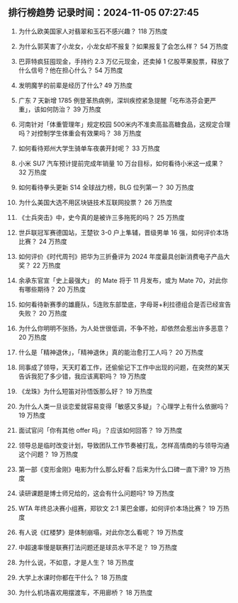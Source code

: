 
## 排行榜趋势 记录时间：2024-11-05 07:27:45
  
  1. 为什么欧美国家人对翡翠和玉石不感兴趣？ 118 万热度
    
  2. 为什么郭芙害了小龙女，小龙女却不报复？如果报复了会怎么样？ 54 万热度
    
  3. 巴菲特疯狂囤现金，手持约 2.3 万亿元现金，还卖掉 1 亿股苹果股票，释放了什么信号？他在担心什么？ 54 万热度
    
  4. 发明魔芋的前辈是经历了什么? 49 万热度
    
  5. 广东 7 天新增 1785 例登革热病例，深圳疾控紧急提醒「吃布洛芬会更严重」，该如何防治？ 39 万热度
    
  6. 河南针对「体重管理年」规定校园 500米内不准卖高盐高糖食品，这规定合理吗？对控制学生体重会有效果吗？ 38 万热度
    
  7. 如何看待郑州大学生骑单车夜袭开封呢？ 33 万热度
    
  8. 小米 SU7 汽车预计提前完成年销量 10 万台目标，如何看待小米这一成果？ 32 万热度
    
  9. 如何看待拳头更新 S14 全球战力榜，BLG 位列第一？ 30 万热度
    
  10. 为什么美国大选不用区块链技术互联网投票？ 26 万热度
    
  11. 《士兵突击》中，史今真的是被许三多拖死的吗？ 25 万热度
    
  12. 世乒联冠军赛德国站，王楚钦 3-0 户上隼辅，晋级男单 16 强，如何评价本场比赛？ 24 万热度
    
  13. 如何评价《时代周刊》把华为三折叠评为 2024 年度最具创新消费电子产品大奖？ 22 万热度
    
  14. 余承东官宣「史上最强大」 的 Mate 将于 11 月发布，或为 Mate 70，对此你有哪些期待？ 20 万热度
    
  15. 如何看待新赛季的雄鹿队，5连败东部垫底，字母哥+利拉德组合是否已经宣告失败？ 20 万热度
    
  16. 为什么你明明不张扬，为人处世很低调，不争不抢，却依然会惹出许多恶意？ 20 万热度
    
  17. 什么是「精神退休」，「精神退休」真的能治愈打工人吗？ 20 万热度
    
  18. 同事成了领导，天天盯着工作，还偷偷记下工作中出现的问题，在突然的某天告诉我犯了多少错，我应该离职吗？ 19 万热度
    
  19. 《龙珠》为什么短笛对孙悟饭那么好？ 19 万热度
    
  20. 为什么人类一旦谈恋爱就容易变得「敏感又多疑」？心理学上有什么依据吗？ 19 万热度
    
  21. 面试官问「你有其他  offer  吗」？应该如何回答？ 19 万热度
    
  22. 领导总是临时改变计划，导致团队工作节奏被打乱，怎样高情商的与领导沟通这个问题？ 19 万热度
    
  23. 第一部《变形金刚》电影为什么那么好看？后来为什么口碑一直下滑? 19 万热度
    
  24. 读研课题是博士师兄给的，这会有什么问题吗? 19 万热度
    
  25. WTA 年终总决赛小组赛，郑钦文 2:1 莱巴金娜，如何评价本场比赛？ 19 万热度
    
  26. 有人说《红楼梦》是体制崩塌，对此你怎么看呢？ 19 万热度
    
  27. 中超速率慢是联赛打法问题还是球员水平不足？ 19 万热度
    
  28. 为什么说，不如意，才是人生？ 18 万热度
    
  29. 大学上水课时你都在干什么？ 18 万热度
    
  30. 为什么机场喜欢用摆渡车，不用廊桥？ 18 万热度
    